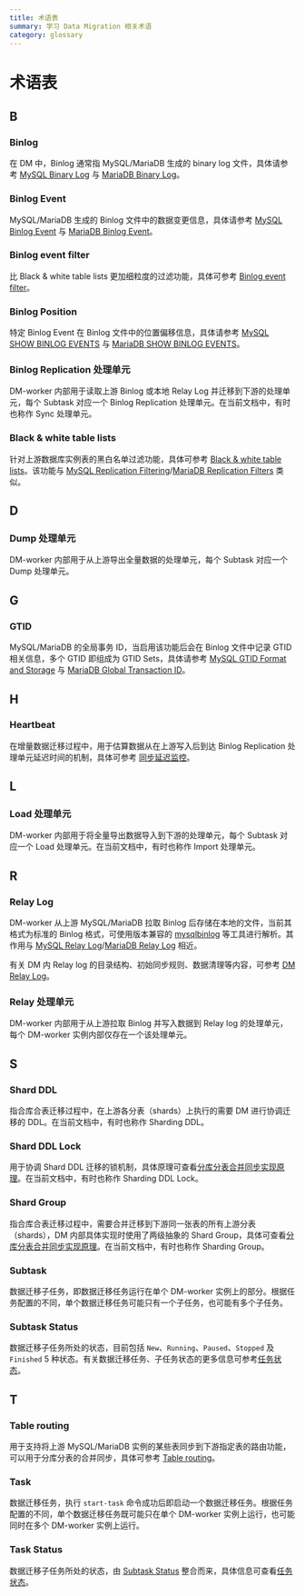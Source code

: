 ```yaml
---
title: 术语表
summary: 学习 Data Migration 相关术语
category: glossary
---
```


# 术语表

## B

### Binlog

在 DM 中，Binlog 通常指 MySQL/MariaDB 生成的 binary log 文件，具体请参考 [MySQL Binary Log](https://dev.mysql.com/doc/internals/en/binary-log.html) 与 [MariaDB Binary Log](https://mariadb.com/kb/en/library/binary-log/)。

### Binlog Event

MySQL/MariaDB 生成的 Binlog 文件中的数据变更信息，具体请参考 [MySQL Binlog Event](https://dev.mysql.com/doc/internals/en/binlog-event.html) 与 [MariaDB Binlog Event](https://mariadb.com/kb/en/library/1-binlog-events/)。

### Binlog event filter

比 Black & white table lists 更加细粒度的过滤功能，具体可参考 [Binlog event filter](/dev/reference/tools/data-migration/overview.md#binlog-event-filter)。

### Binlog Position

特定 Binlog Event 在 Binlog 文件中的位置偏移信息，具体请参考 [MySQL SHOW BINLOG EVENTS](https://dev.mysql.com/doc/refman/8.0/en/show-binlog-events.html) 与 [MariaDB SHOW BINLOG EVENTS](https://mariadb.com/kb/en/library/show-binlog-events/)。

### Binlog Replication 处理单元

DM-worker 内部用于读取上游 Binlog 或本地 Relay Log 并迁移到下游的处理单元，每个 Subtask 对应一个 Binlog Replication 处理单元。在当前文档中，有时也称作 Sync 处理单元。

### Black & white table lists

针对上游数据库实例表的黑白名单过滤功能，具体可参考 [Black & white table lists](/dev/reference/tools/data-migration/overview.md#black--white-table-lists)。该功能与 [MySQL Replication Filtering](https://dev.mysql.com/doc/refman/5.6/en/replication-rules.html)/[MariaDB Replication Filters](https://mariadb.com/kb/en/library/replication-filters/) 类似。

## D

### Dump 处理单元

DM-worker 内部用于从上游导出全量数据的处理单元，每个 Subtask 对应一个 Dump 处理单元。

## G

### GTID

MySQL/MariaDB 的全局事务 ID，当启用该功能后会在 Binlog 文件中记录 GTID 相关信息，多个 GTID 即组成为 GTID Sets，具体请参考 [MySQL GTID Format and Storage](https://dev.mysql.com/doc/refman/5.7/en/replication-gtids-concepts.html) 与 [MariaDB Global Transaction ID](https://mariadb.com/kb/en/library/gtid/)。

## H

### Heartbeat

在增量数据迁移过程中，用于估算数据从在上游写入后到达 Binlog Replication 处理单元延迟时间的机制，具体可参考 [同步延迟监控](/dev/reference/tools/data-migration/features#同步延迟监控)。

## L

### Load 处理单元

DM-worker 内部用于将全量导出数据导入到下游的处理单元，每个 Subtask 对应一个 Load 处理单元。在当前文档中，有时也称作 Import 处理单元。

## R

### Relay Log

DM-worker 从上游 MySQL/MariaDB 拉取 Binlog 后存储在本地的文件，当前其格式为标准的 Binlog 格式，可使用版本兼容的 [mysqlbinlog](https://dev.mysql.com/doc/refman/8.0/en/mysqlbinlog.html) 等工具进行解析。其作用与 [MySQL Relay Log](https://dev.mysql.com/doc/refman/5.7/en/slave-logs-relaylog.html)/[MariaDB Relay Log](https://mariadb.com/kb/en/library/relay-log/) 相近。

有关 DM 内 Relay log 的目录结构、初始同步规则、数据清理等内容，可参考 [DM Relay Log](https://pingcap.com/docs-cn/stable/reference/tools/data-migration/relay-log/)。

### Relay 处理单元

DM-worker 内部用于从上游拉取 Binlog 并写入数据到 Relay log 的处理单元，每个 DM-worker 实例内部仅存在一个该处理单元。

## S

### Shard DDL

指合库合表迁移过程中，在上游各分表（shards）上执行的需要 DM 进行协调迁移的 DDL。在当前文档中，有时也称作 Sharding DDL。

### Shard DDL Lock

用于协调 Shard DDL 迁移的锁机制，具体原理可查看[分库分表合并同步实现原理](/dev/reference/tools/data-migration/features/shard-merge.md#实现原理)。在当前文档中，有时也称作 Sharding DDL Lock。

### Shard Group

指合库合表迁移过程中，需要合并迁移到下游同一张表的所有上游分表（shards），DM 内部具体实现时使用了两级抽象的 Shard Group，具体可查看[分库分表合并同步实现原理](/dev/reference/tools/data-migration/features/shard-merge.md#实现原理)。在当前文档中，有时也称作 Sharding Group。

### Subtask

数据迁移子任务，即数据迁移任务运行在单个 DM-worker 实例上的部分。根据任务配置的不同，单个数据迁移任务可能只有一个子任务，也可能有多个子任务。

### Subtask Status

数据迁移子任务所处的状态，目前包括 `New`、`Running`、`Paused`、`Stopped` 及 `Finished` 5 种状态。有关数据迁移任务、子任务状态的更多信息可参考[任务状态](/dev/reference/tools/data-migration/query-status.md#任务状态)。 

## T

### Table routing

用于支持将上游 MySQL/MariaDB 实例的某些表同步到下游指定表的路由功能，可以用于分库分表的合并同步，具体可参考 [Table routing](/dev/reference/tools/data-migration/features/overview.md#table-routing)。

### Task

数据迁移任务，执行 `start-task` 命令成功后即启动一个数据迁移任务。根据任务配置的不同，单个数据迁移任务既可能只在单个 DM-worker 实例上运行，也可能同时在多个 DM-worker 实例上运行。

### Task Status

数据迁移子任务所处的状态，由 [Subtask Status](#subtask-status) 整合而来，具体信息可查看[任务状态](/dev/reference/tools/data-migration/query-status.md#任务状态)。
